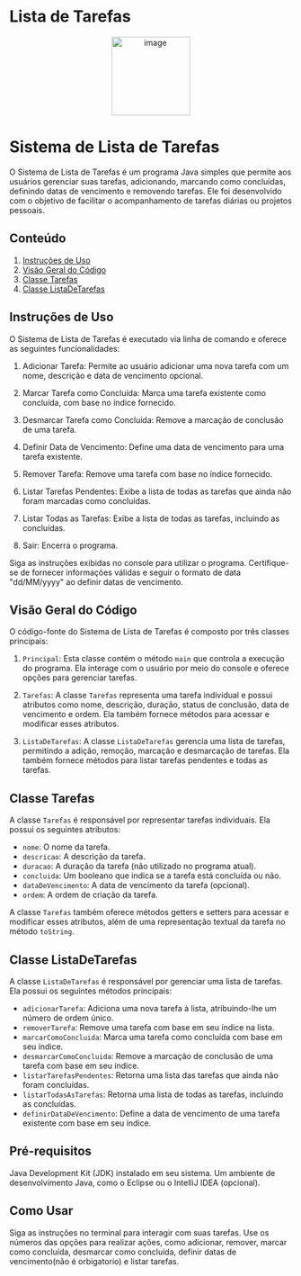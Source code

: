# Lista de Tarefas
<div align="center">
<img width="140" alt="image" src="https://github.com/LaryssaGabi/Lista-De-Tarefas/assets/111398446/a8a4a7dd-b5f8-4c16-b034-fa79eb2fb0aa"/>
</div>

# Sistema de Lista de Tarefas

O Sistema de Lista de Tarefas é um programa Java simples que permite aos usuários gerenciar suas tarefas, adicionando, marcando como concluídas, definindo datas de vencimento e removendo tarefas. Ele foi desenvolvido com o objetivo de facilitar o acompanhamento de tarefas diárias ou projetos pessoais.

## Conteúdo

1. [Instruções de Uso](#instruções-de-uso)
2. [Visão Geral do Código](#visão-geral-do-código)
3. [Classe Tarefas](#classe-tarefas)
4. [Classe ListaDeTarefas](#classe-listadetarefas)


## Instruções de Uso

O Sistema de Lista de Tarefas é executado via linha de comando e oferece as seguintes funcionalidades:

1. Adicionar Tarefa: Permite ao usuário adicionar uma nova tarefa com um nome, descrição e data de vencimento opcional.

2. Marcar Tarefa como Concluída: Marca uma tarefa existente como concluída, com base no índice fornecido.

3. Desmarcar Tarefa como Concluída: Remove a marcação de conclusão de uma tarefa.

4. Definir Data de Vencimento: Define uma data de vencimento para uma tarefa existente.

5. Remover Tarefa: Remove uma tarefa com base no índice fornecido.

6. Listar Tarefas Pendentes: Exibe a lista de todas as tarefas que ainda não foram marcadas como concluídas.

7. Listar Todas as Tarefas: Exibe a lista de todas as tarefas, incluindo as concluídas.

0. Sair: Encerra o programa.

Siga as instruções exibidas no console para utilizar o programa. Certifique-se de fornecer informações válidas e seguir o formato de data "dd/MM/yyyy" ao definir datas de vencimento.

## Visão Geral do Código

O código-fonte do Sistema de Lista de Tarefas é composto por três classes principais:

1. `Principal`: Esta classe contém o método `main` que controla a execução do programa. Ela interage com o usuário por meio do console e oferece opções para gerenciar tarefas.

2. `Tarefas`: A classe `Tarefas` representa uma tarefa individual e possui atributos como nome, descrição, duração, status de conclusão, data de vencimento e ordem. Ela também fornece métodos para acessar e modificar esses atributos.

3. `ListaDeTarefas`: A classe `ListaDeTarefas` gerencia uma lista de tarefas, permitindo a adição, remoção, marcação e desmarcação de tarefas. Ela também fornece métodos para listar tarefas pendentes e todas as tarefas.

## Classe Tarefas

A classe `Tarefas` é responsável por representar tarefas individuais. Ela possui os seguintes atributos:

- `nome`: O nome da tarefa.
- `descricao`: A descrição da tarefa.
- `duracao`: A duração da tarefa (não utilizado no programa atual).
- `concluida`: Um booleano que indica se a tarefa está concluída ou não.
- `dataDeVencimento`: A data de vencimento da tarefa (opcional).
- `ordem`: A ordem de criação da tarefa.

A classe `Tarefas` também oferece métodos getters e setters para acessar e modificar esses atributos, além de uma representação textual da tarefa no método `toString`.

## Classe ListaDeTarefas

A classe `ListaDeTarefas` é responsável por gerenciar uma lista de tarefas. Ela possui os seguintes métodos principais:

- `adicionarTarefa`: Adiciona uma nova tarefa à lista, atribuindo-lhe um número de ordem único.
- `removerTarefa`: Remove uma tarefa com base em seu índice na lista.
- `marcarComoConcluida`: Marca uma tarefa como concluída com base em seu índice.
- `desmarcarComoConcluida`: Remove a marcação de conclusão de uma tarefa com base em seu índice.
- `listarTarefasPendentes`: Retorna uma lista das tarefas que ainda não foram concluídas.
- `listarTodasAsTarefas`: Retorna uma lista de todas as tarefas, incluindo as concluídas.
- `definirDataDeVencimento`: Define a data de vencimento de uma tarefa existente com base em seu índice.

## Pré-requisitos
Java Development Kit (JDK) instalado em seu sistema.
Um ambiente de desenvolvimento Java, como o Eclipse ou o IntelliJ IDEA (opcional).

## Como Usar
Siga as instruções no terminal para interagir com suas tarefas. Use os números das opções para realizar ações, como adicionar, remover, marcar como concluída, desmarcar como concluída, definir datas de vencimento(não é orbigatorio) e listar tarefas.
